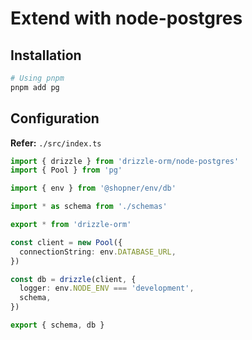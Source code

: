 # Extend with node-postgres

## Installation

```sh
# Using pnpm
pnpm add pg
```

## Configuration

**Refer:** `./src/index.ts`

```ts
import { drizzle } from 'drizzle-orm/node-postgres'
import { Pool } from 'pg'

import { env } from '@shopner/env/db'

import * as schema from './schemas'

export * from 'drizzle-orm'

const client = new Pool({
  connectionString: env.DATABASE_URL,
})

const db = drizzle(client, {
  logger: env.NODE_ENV === 'development',
  schema,
})

export { schema, db }
```

<!--
Error: The edge runtime does not support Node.js 'crypto' module.
-->

<!--
ModuleBuildError: Module build failed: UnhandledSchemeError: Reading from "cloudflare:sockets" is not handled by plugins (Unhandled scheme).

Downgrade postgres
-->
